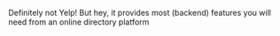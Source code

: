 Definitely not Yelp! But hey, it provides most (backend) features you will need from an online directory platform

